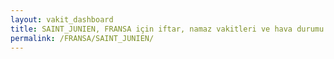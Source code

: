 ```yaml
---
layout: vakit_dashboard
title: SAINT_JUNIEN, FRANSA için iftar, namaz vakitleri ve hava durumu - ilçe/eyalet seç
permalink: /FRANSA/SAINT_JUNIEN/
---
```


<script type="text/javascript">
  var GLOBAL_COUNTRY = 'FRANSA';
  var GLOBAL_CITY = 'SAINT_JUNIEN';
  var GLOBAL_STATE = '';
  var lat = 72;
  var lon = 21;
</script>

